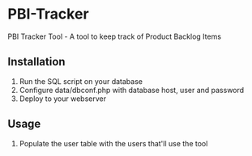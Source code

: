 # PBI-Tracker
PBI Tracker Tool - A tool to keep track of Product Backlog Items

## Installation
1. Run the SQL script on your database
2. Configure data/dbconf.php with database host, user and password
3. Deploy to your webserver

## Usage
1. Populate the user table with the users that'll use the tool